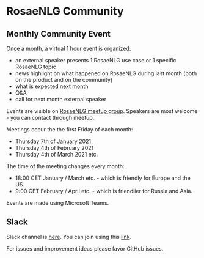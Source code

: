 <!--
Copyright 2020 Ludan Stoecklé
SPDX-License-Identifier: Apache-2.0
-->
# RosaeNLG Community

## Monthly Community Event

Once a month, a virtual 1 hour event is organized:

- an external speaker presents 1 RosaeNLG use case or 1 specific RosaeNLG topic
- news highlight on what happened on RosaeNLG during last month (both on the product and on the community)
- what is expected next month
- Q&A
- call for next month external speaker

Events are visible on [RosaeNLG meetup group](https://www.meetup.com/fr-FR/rosaenlg/). Speakers are most welcome - you can contact through meetup.

Meetings occur the the first Friday of each month:

- Thursday 7th of January 2021
- Thursday 4th of February 2021
- Thursday 4th of March 2021
etc.

The time of the meeting changes every month:

- 18:00 CET January / March etc. - which is friendly for Europe and the US.
- 9:00 CET February / April etc. - which is friendlier for Russia and Asia.

Events are made using Microsoft Teams.


## Slack

Slack channel is [here](https://rosaenlgorg.slack.com/). You can join using this [link](https://join.slack.com/t/rosaenlgorg/shared_invite/zt-jsy4a1cw-WwmSLv_pxWFxcqxlJkoTiw).

For issues and improvement ideas please favor GitHub issues.
